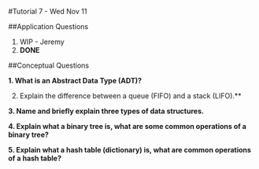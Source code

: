 #Tutorial 7 - Wed Nov 11

##Application Questions

1. WIP - Jeremy
2. **DONE**



##Conceptual Questions

**1. What is an Abstract Data Type (ADT)?**

2. Explain the difference between a queue (FIFO) and a stack (LIFO).**

**3. Name and briefly explain three types of data structures.**

**4. Explain what a binary tree is, what are some common operations of a binary
tree?**

**5. Explain what a hash table (dictionary) is, what are common operations of a hash
table?**
